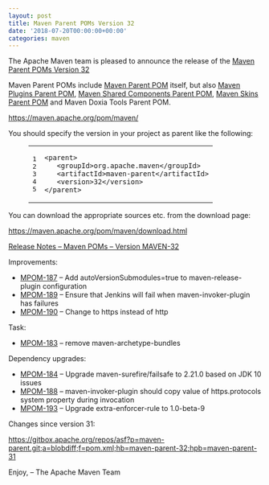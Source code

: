```yaml
---
layout: post
title: Maven Parent POMs Version 32
date: '2018-07-20T00:00:00+00:00'
categories: maven
---
```

<div class="entry-content"><p>The Apache Maven team is pleased to announce the release of the
<a href="https://maven.apache.org/pom/maven/">Maven Parent POMs Version 32</a></p>

<p>Maven Parent POMs include <a href="https://maven.apache.org/pom/maven/">Maven Parent POM</a>
 itself, but also <a href="https://maven.apache.org/pom/maven/maven-plugins/">Maven Plugins Parent POM</a>,
<a href="https://maven.apache.org/pom/maven/maven-shared-components/">Maven Shared Components Parent POM</a>,
<a href="https://maven.apache.org/pom/maven/maven-skins/">Maven Skins Parent POM</a> and
Maven Doxia Tools Parent POM.</p>

<p><a href="https://maven.apache.org/pom/maven/">https://maven.apache.org/pom/maven/</a></p>

<p>You should specify the version in your project as parent like the following:</p>

<figure class='code'><figcaption><span></span></figcaption><div class="highlight"><table><tr><td class="gutter"><pre class="line-numbers"><span class='line-number'>1</span>
<span class='line-number'>2</span>
<span class='line-number'>3</span>
<span class='line-number'>4</span>
<span class='line-number'>5</span>
</pre></td><td class='code'><pre><code class='xml'><span class='line'><span class="nt">&lt;parent&gt;</span>
</span><span class='line'>   <span class="nt">&lt;groupId&gt;</span>org.apache.maven<span class="nt">&lt;/groupId&gt;</span>
</span><span class='line'>   <span class="nt">&lt;artifactId&gt;</span>maven-parent<span class="nt">&lt;/artifactId&gt;</span>
</span><span class='line'>   <span class="nt">&lt;version&gt;</span>32<span class="nt">&lt;/version&gt;</span>
</span><span class='line'><span class="nt">&lt;/parent&gt;</span>
</span></code></pre></td></tr></table></div></figure>


<p>You can download the appropriate sources etc. from the download page:</p>

<p><a href="https://maven.apache.org/pom/maven/download.html">https://maven.apache.org/pom/maven/download.html</a></p>

<!-- more -->


<p><a href="https://issues.apache.org/jira/secure/ReleaseNote.jspa?projectId=12311250&amp;version=12342723">Release Notes &ndash; Maven POMs &ndash; Version MAVEN-32</a></p>

<p>Improvements:</p>

<ul>
<li><a href="https://issues.apache.org/jira/browse/MPOM-187">MPOM-187</a> &ndash; Add autoVersionSubmodules=true to maven-release-plugin configuration</li>
<li><a href="https://issues.apache.org/jira/browse/MPOM-189">MPOM-189</a> &ndash; Ensure that Jenkins will fail when maven-invoker-plugin has failures</li>
<li><a href="https://issues.apache.org/jira/browse/MPOM-190">MPOM-190</a> &ndash; Change to https instead of http</li>
</ul>


<p>Task:</p>

<ul>
<li><a href="https://issues.apache.org/jira/browse/MPOM-183">MPOM-183</a> &ndash; remove maven-archetype-bundles</li>
</ul>


<p>Dependency upgrades:</p>

<ul>
<li><a href="https://issues.apache.org/jira/browse/MPOM-184">MPOM-184</a> &ndash; Upgrade maven-surefire/failsafe to 2.21.0 based on JDK 10 issues</li>
<li><a href="https://issues.apache.org/jira/browse/MPOM-188">MPOM-188</a> &ndash; maven-invoker-plugin should copy value of https.protocols system property during invocation</li>
<li><a href="https://issues.apache.org/jira/browse/MPOM-193">MPOM-193</a> &ndash; Upgrade extra-enforcer-rule to 1.0-beta-9</li>
</ul>


<p>Changes since version 31:</p>

<p><a href="https://gitbox.apache.org/repos/asf?p=maven-parent.git;a=blobdiff;f=pom.xml;hb=maven-parent-32;hpb=maven-parent-31">https://gitbox.apache.org/repos/asf?p=maven-parent.git;a=blobdiff;f=pom.xml;hb=maven-parent-32;hpb=maven-parent-31</a></p>

<p>Enjoy,
&ndash; The Apache Maven Team</p>
</div>
